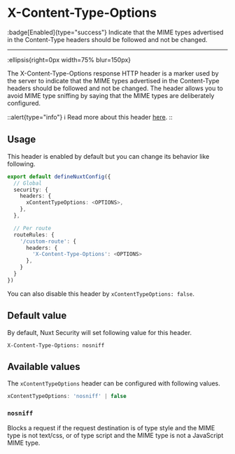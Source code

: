 # X-Content-Type-Options

:badge[Enabled]{type="success"} Indicate that the MIME types advertised in the Content-Type headers should be followed and not be changed.

---

:ellipsis{right=0px width=75% blur=150px}

The X-Content-Type-Options response HTTP header is a marker used by the server to indicate that the MIME types advertised in the Content-Type headers should be followed and not be changed. The header allows you to avoid MIME type sniffing by saying that the MIME types are deliberately configured.

::alert{type="info"}
ℹ Read more about this header [here](https://developer.mozilla.org/en-US/docs/Web/HTTP/Headers/X-Content-Type-Options).
::

## Usage

This header is enabled by default but you can change its behavior like following.

```ts
export default defineNuxtConfig({
  // Global
  security: {
    headers: {
      xContentTypeOptions: <OPTIONS>,
    },
  },

  // Per route
  routeRules: {
    '/custom-route': {
      headers: {
        'X-Content-Type-Options': <OPTIONS>
      },
    }
  }
})
```

You can also disable this header by `xContentTypeOptions: false`.

## Default value

By default, Nuxt Security will set following value for this header.

```http
X-Content-Type-Options: nosniff
```

## Available values

The `xContentTypeOptions` header can be configured with following values.

```ts
xContentTypeOptions: 'nosniff' | false
```

### `nosniff`

Blocks a request if the request destination is of type style and the MIME type is not text/css, or of type script and the MIME type is not a JavaScript MIME type.
